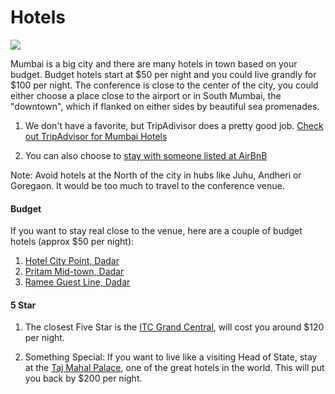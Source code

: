# Hotels

<img src="/assets/erpnext_org/images/conf/erpnext-conf-14.png" class="img-responsive">

Mumbai is a big city and there are many hotels in town based on your budget. Budget hotels start at $50 per night and you could live grandly for $100 per night. The conference is close to the center of the city, you could either choose a place close to the airport or in South Mumbai, the "downtown", which if flanked on either sides by beautiful sea promenades.

1. We don't have a favorite, but TripAdivisor does a pretty good job. [Check out TripAdvisor for Mumbai Hotels](
http://www.tripadvisor.in/Hotels-g304554-Mumbai_Bombay_Maharashtra-Hotels.html)

2. You can also choose to [stay with someone listed at AirBnB](https://www.airbnb.com/s/mumbai?checkin=09%2F24%2F2014&checkout=09%2F25%2F2014&source=bb)

Note: Avoid hotels at the North of the city in hubs like Juhu, Andheri or Goregaon. It would be too much to travel to the conference venue.

#### Budget

If you want to stay real close to the venue, here are a couple of budget hotels (approx $50 per night):

1. [Hotel City Point, Dadar](http://www.tripadvisor.in/Hotel_Review-g304554-d1141765-Reviews-City_Point_Hotel-Mumbai_Bombay_Maharashtra.html)
1. [Pritam Mid-town, Dadar](http://midtown.pritamhotels.com/)
1. [Ramee Guest Line, Dadar](http://www.tripadvisor.in/Hotel_Review-g304554-d301496-Reviews-Ramee_Guestline_Dadar_Hotel-Mumbai_Bombay_Maharashtra.html)

#### 5 Star

1. The closest Five Star is the [ITC Grand Central](http://www.tripadvisor.in/Hotel_Review-g304554-d503409-Reviews-ITC_Grand_Central-Mumbai_Bombay_Maharashtra.html), will cost you around $120 per night.

2. <i class="icon-star"></i> Something Special: If you want to live like a visiting Head of State, stay at the [Taj Mahal Palace](http://www.tripadvisor.in/Hotel_Review-g304554-d302179-Reviews-The_Taj_Mahal_Palace-Mumbai_Bombay_Maharashtra.html), one of the great hotels in the world. This will put you back by $200 per night.
